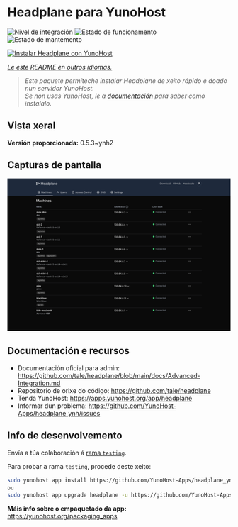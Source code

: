 <!--
NOTA: Este README foi creado automáticamente por <https://github.com/YunoHost/apps/tree/master/tools/readme_generator>
NON debe editarse manualmente.
-->

# Headplane para YunoHost

[![Nivel de integración](https://apps.yunohost.org/badge/integration/headplane)](https://ci-apps.yunohost.org/ci/apps/headplane/)
![Estado de funcionamento](https://apps.yunohost.org/badge/state/headplane)
![Estado de mantemento](https://apps.yunohost.org/badge/maintained/headplane)

[![Instalar Headplane con YunoHost](https://install-app.yunohost.org/install-with-yunohost.svg)](https://install-app.yunohost.org/?app=headplane)

*[Le este README en outros idiomas.](./ALL_README.md)*

> *Este paquete permíteche instalar Headplane de xeito rápido e doado nun servidor YunoHost.*  
> *Se non usas YunoHost, le a [documentación](https://yunohost.org/install) para saber como instalalo.*

## Vista xeral



**Versión proporcionada:** 0.5.3~ynh2

## Capturas de pantalla

![Captura de pantalla de Headplane](./doc/screenshots/screenshot.png)

## Documentación e recursos

- Documentación oficial para admin: <https://github.com/tale/headplane/blob/main/docs/Advanced-Integration.md>
- Repositorio de orixe do código: <https://github.com/tale/headplane>
- Tenda YunoHost: <https://apps.yunohost.org/app/headplane>
- Informar dun problema: <https://github.com/YunoHost-Apps/headplane_ynh/issues>

## Info de desenvolvemento

Envía a túa colaboración á [rama `testing`](https://github.com/YunoHost-Apps/headplane_ynh/tree/testing).

Para probar a rama `testing`, procede deste xeito:

```bash
sudo yunohost app install https://github.com/YunoHost-Apps/headplane_ynh/tree/testing --debug
ou
sudo yunohost app upgrade headplane -u https://github.com/YunoHost-Apps/headplane_ynh/tree/testing --debug
```

**Máis info sobre o empaquetado da app:** <https://yunohost.org/packaging_apps>
